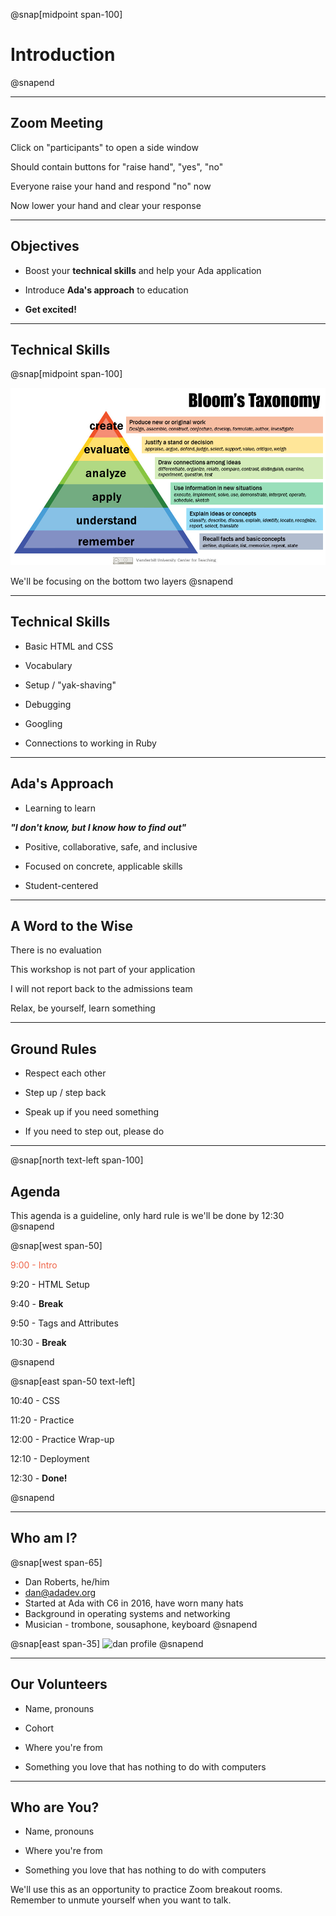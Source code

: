 @snap[midpoint span-100]

# Introduction

@snapend

---

## Zoom Meeting

Click on "participants" to open a side window

Should contain buttons for "raise hand", "yes", "no"

Everyone raise your hand and respond "no" now

<p class="fragment">Now lower your hand and clear your response</p>

---

## Objectives

- Boost your **technical skills** and help your Ada application

- Introduce **Ada's approach** to education

- **Get excited!**

---

## Technical Skills

@snap[midpoint span-100]
<br>

![height=400px](assets/images/Blooms-Taxonomy.jpg)

We'll be focusing on the bottom two layers
@snapend

---

## Technical Skills

- Basic HTML and CSS

- Vocabulary

- Setup / "yak-shaving"

- Debugging

- Googling

- Connections to working in Ruby

---


## Ada's Approach

- Learning to learn

<span class="indent">**_"I don't know, but I know how to find out"_**</span>

- Positive, collaborative, safe, and inclusive

- Focused on concrete, applicable skills

- Student-centered

---

## A Word to the Wise

There is no evaluation

This workshop is not part of your application

I will not report back to the admissions team

Relax, be yourself, learn something

---

## Ground Rules

- Respect each other

- Step up / step back

- Speak up if you need something

- If you need to step out, please do

---

@snap[north text-left span-100]
## Agenda

This agenda is a guideline, only hard rule is we'll be done by 12:30
@snapend

@snap[west span-50]

<span style="color: #EF654A">9:00  - Intro</span>

9:20  - HTML Setup

9:40  - **Break**

9:50  - Tags and Attributes

10:30 - **Break**

@snapend

@snap[east span-50 text-left]

10:40 - CSS

11:20 - Practice

12:00 - Practice Wrap-up

12:10 - Deployment

12:30 - **Done!**

@snapend

---

## Who am I?

@snap[west span-65]

- Dan Roberts, he/him
- [dan@adadev.org](mailto:dan@adadev.org)
- Started at Ada with C6 in 2016, have worn many hats
- Background in operating systems and networking
- Musician - trombone, sousaphone, keyboard
  @snapend

@snap[east span-35]
![dan profile](assets/images/dan-flowers.png)
@snapend

---

## Our Volunteers

- Name, pronouns

- Cohort

- Where you're from

- Something you love that has nothing to do with computers

---

## Who are You?

- Name, pronouns

- Where you're from

- Something you love that has nothing to do with computers

We'll use this as an opportunity to practice Zoom breakout rooms. Remember to unmute yourself when you want to talk.
